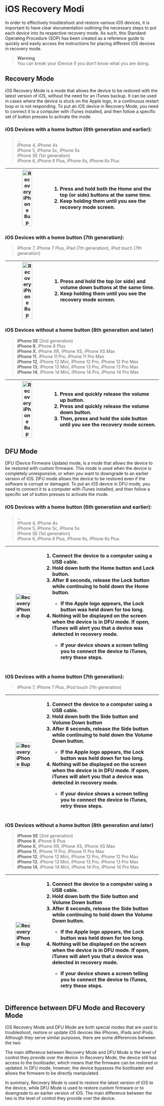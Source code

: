 # iOS Recovery Modi

In order to effectively troubleshoot and restore various iOS devices, it is important to have clear documentation outlining 
the necessary steps to put each device into its respective recovery mode. 
As such, this Standard Operating Procedure (SOP) has been created as a reference guide 
to quickly and easily access the instructions for placing different iOS devices in recovery mode.

> **Warning**  
> You can break your iDevice if you don't know what you are doing.


## Recovery Mode
iOS Recovery Mode is a mode that allows the device to be restored with the latest version of iOS, without the need for an iTunes backup. 
It can be used in cases where the device is stuck on the Apple logo, in a continuous restart loop or is not responding. 
To put an iOS device in Recovery Mode, you need to connect it to a computer with iTunes installed, and then follow a specific set of button presses to activate the mode.

### iOS Devices with a home button (6th generation and earlier):
> ...  
> iPhone 4, iPhone 4s  
> iPhone 5, iPhone 5c, iPhone 5s  
> iPhone SE (1st generation)  
> iPhone 6, iPhone 6 Plus, iPhone 6s, iPhone 6s Plus  


| <img src="https://support.apple.com/library/content/dam/edam/applecare/images/en_US/iphone/iphone/iphone6-put-device-into-recovery-mode.png" alt="Recovery iPhone 8up" style="width: 50%;"> | <ol><li>Press and hold both the Home and the top (or side) buttons at the same time.</li><li>Keep holding them until you see the recovery mode screen.</li></ol> |
| --- | :--- |

### iOS Devices with a home button (7th generation):
> iPhone 7, iPhone 7 Plus, iPad (7th generation), iPod touch (7th generation)


| <img src="https://support.apple.com/library/content/dam/edam/applecare/images/en_US/iphone/iphone/iphone7-put-device-into-recovery-mode.png" alt="Recovery iPhone 8up" style="width: 50%;"> | <ol><li>Press and hold the top (or side) and volume down buttons at the same time.</li><li>Keep holding them until you see the recovery mode screen.</li></ol> |
| --- | :--- |


### iOS Devices without a home button (8th generation and later)
> **iPhone SE** (2nd generation)  
> **iPhone 8**, iPhone 8 Plus  
> **iPhone X**, iPhone XR, iPhone XS, iPhone XS Max  
> **iPhone 11**, iPhone 11 Pro, iPhone 11 Pro Max  
> **iPhone 12**, iPhone 12 Mini, iPhone 12 Pro, iPhone 12 Pro Max  
> **iPhone 13**, iPhone 13 Mini, iPhone 13 Pro, iPhone 13 Pro Max  
> **iPhone 14**, iPhone 14 Mini, iPhone 14 Pro, iPhone 14 Pro Max 


| <img src="https://support.apple.com/library/content/dam/edam/applecare/images/en_US/iphone/iphone/iphone-x-later-put-device-into-recovery-mode-animation.gif" alt="Recovery iPhone 8up" style="width: 50%;"> | <ol><li>Press and quickly release the volume up button.</li><li>Press and quickly release the volume down button.</li><li>Then, press and hold the side button until you see the recovery mode screen.</li></ol> |
| --- | :--- |

## DFU Mode
DFU (Device Firmware Update) mode, is a mode that allows the device to be restored with custom firmware. 
This mode is used when the device is completely unresponsive, or when you want to downgrade to an earlier version of iOS. 
DFU mode allows the device to be restored even if the software is corrupt or damaged. 
To put an iOS device in DFU mode, you need to connect it to a computer with iTunes installed, and then follow a specific set of button presses to activate the mode.
 
### iOS Devices with a home button (6th generation and earlier):
> ...  
> iPhone 4, iPhone 4s  
> iPhone 5, iPhone 5c, iPhone 5s  
> iPhone SE (1st generation)  
> iPhone 6, iPhone 6 Plus, iPhone 6s, iPhone 6s Plus  

| <img src="https://support.apple.com/library/content/dam/edam/applecare/images/en_US/iphone/iphone/iphone6-put-device-into-recovery-mode.png" alt="Recovery iPhone 8up" style="width: 70%;"> | <ol><li>Connect the device to a computer using a USB cable.</li><li>Hold down both the Home button and Lock button.</li><li>After 8 seconds, release the Lock button while continuing to hold down the Home button.</li><ul><li>If the Apple logo appears, the Lock button was held down for too long.</li></ul><li>Nothing will be displayed on the screen when the device is in DFU mode. If open, iTunes will alert you that a device was detected in recovery mode.</li><ul><li>If your device shows a screen telling you to connect the device to iTunes, retry these steps.</li></ul></ol> |
| --- | :--- |

### iOS Devices with a home button (7th generation):
> iPhone 7, iPhone 7 Plus, iPod touch (7th generation)

| <img src="https://support.apple.com/library/content/dam/edam/applecare/images/en_US/iphone/iphone/iphone7-put-device-into-recovery-mode.png" alt="Recovery iPhone 8up" style="width: 70%;"> | <ol><li>Connect the device to a computer using a USB cable.</li><li>Hold down both the Side button and Volume Down button</li><li>After 8 seconds, release the Side button while continuing to hold down the Volume Down button.</li><ul><li>If the Apple logo appears, the Lock button was held down for too long.</li></ul><li>Nothing will be displayed on the screen when the device is in DFU mode. If open, iTunes will alert you that a device was detected in recovery mode.</li><ul><li>If your device shows a screen telling you to connect the device to iTunes, retry these steps.</li></ul></ol> |
| --- | :--- |


### iOS Devices without a home button (8th generation and later)
> **iPhone SE** (2nd generation)  
> **iPhone 8**, iPhone 8 Plus  
> **iPhone X**, iPhone XR, iPhone XS, iPhone XS Max  
> **iPhone 11**, iPhone 11 Pro, iPhone 11 Pro Max  
> **iPhone 12**, iPhone 12 Mini, iPhone 12 Pro, iPhone 12 Pro Max  
> **iPhone 13**, iPhone 13 Mini, iPhone 13 Pro, iPhone 13 Pro Max  
> **iPhone 14**, iPhone 14 Mini, iPhone 14 Pro, iPhone 14 Pro Max  
  
| <img src="https://support.apple.com/library/content/dam/edam/applecare/images/en_US/iphone/iphone/iphone-x-later-put-device-into-recovery-mode-animation.gif" alt="Recovery iPhone 8up" style="width: 70%;"> | <ol><li>Connect the device to a computer using a USB cable.</li><li>Hold down both the Side button and Volume Down button</li><li>After 8 seconds, release the Side button while continuing to hold down the Volume Down button.</li><ul><li>If the Apple logo appears, the Lock button was held down for too long.</li></ul><li>Nothing will be displayed on the screen when the device is in DFU mode. If open, iTunes will alert you that a device was detected in recovery mode.</li><ul><li>If your device shows a screen telling you to connect the device to iTunes, retry these steps.</li></ul></ol> |
| --- | :--- |
  
## Difference between DFU Mode and Recovery Mode
iOS Recovery Mode and DFU Mode are both special modes that are used to troubleshoot, restore or update iOS devices like iPhones, iPads and iPods. 
Although they serve similar purposes, there are some differences between the two:

The main difference between Recovery Mode and DFU Mode is the level of control they provide over the device. 
In Recovery Mode, the device still has access to the bootloader, which means that the firmware can be restored or updated. 
In DFU mode, however, the device bypasses the bootloader and allows the firmware to be directly manipulated.  

In summary, Recovery Mode is used to restore the latest version of iOS to the device, 
while DFU Mode is used to restore custom firmware or to downgrade to an earlier version of iOS. 
The main difference between the two is the level of control they provide over the device.
